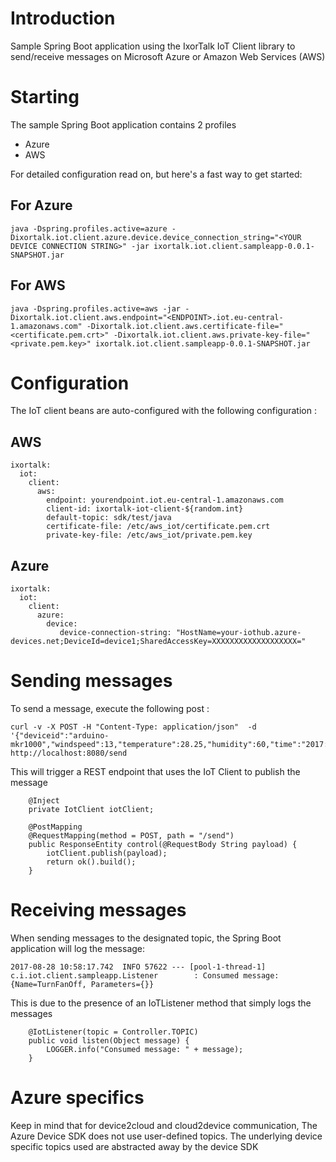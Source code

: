# Introduction

Sample Spring Boot application using the IxorTalk IoT Client library to send/receive messages on Microsoft Azure or Amazon Web Services (AWS)

# Starting

The sample Spring Boot application contains 2 profiles

- Azure
- AWS

For detailed configuration read on, but here's a fast way to get started:

## For Azure

```
java -Dspring.profiles.active=azure -Dixortalk.iot.client.azure.device.device_connection_string="<YOUR DEVICE CONNECTION STRING>" -jar ixortalk.iot.client.sampleapp-0.0.1-SNAPSHOT.jar
```
## For AWS

```
java -Dspring.profiles.active=aws -jar -Dixortalk.iot.client.aws.endpoint="<ENDPOINT>.iot.eu-central-1.amazonaws.com" -Dixortalk.iot.client.aws.certificate-file="<certificate.pem.crt>" -Dixortalk.iot.client.aws.private-key-file="<private.pem.key>" ixortalk.iot.client.sampleapp-0.0.1-SNAPSHOT.jar
```

# Configuration

The IoT client beans are auto-configured with the following configuration :

## AWS
```
ixortalk:
  iot:
    client:
      aws:
        endpoint: yourendpoint.iot.eu-central-1.amazonaws.com
        client-id: ixortalk-iot-client-${random.int}
        default-topic: sdk/test/java
        certificate-file: /etc/aws_iot/certificate.pem.crt
        private-key-file: /etc/aws_iot/private.pem.key
```

## Azure 
```
ixortalk:
  iot:
    client:
      azure:
        device:
           device-connection-string: "HostName=your-iothub.azure-devices.net;DeviceId=device1;SharedAccessKey=XXXXXXXXXXXXXXXXXXX="
```

# Sending messages

To send a message, execute the following post :

```
curl -v -X POST -H "Content-Type: application/json"  -d '{"deviceid":"arduino-mkr1000","windspeed":13,"temperature":28.25,"humidity":60,"time":"2017:08:28T08:49:56"}' http://localhost:8080/send
```

This will trigger a REST endpoint that uses the IoT Client to publish the message
```
    @Inject
    private IotClient iotClient;

    @PostMapping
    @RequestMapping(method = POST, path = "/send")
    public ResponseEntity control(@RequestBody String payload) {
        iotClient.publish(payload);
        return ok().build();
    }
```    

# Receiving messages

When sending messages to the designated topic, the Spring Boot application will log the message:

```
2017-08-28 10:58:17.742  INFO 57622 --- [pool-1-thread-1] c.i.iot.client.sampleapp.Listener        : Consumed message: {Name=TurnFanOff, Parameters={}}
```

This is due to the presence of an IoTListener method that simply logs the messages

```
    @IotListener(topic = Controller.TOPIC)
    public void listen(Object message) {
        LOGGER.info("Consumed message: " + message);
    }
```


# Azure specifics

Keep in mind that for device2cloud and cloud2device communication, The Azure Device SDK does not use user-defined topics.
The underlying device specific topics used are abstracted away by the device SDK

